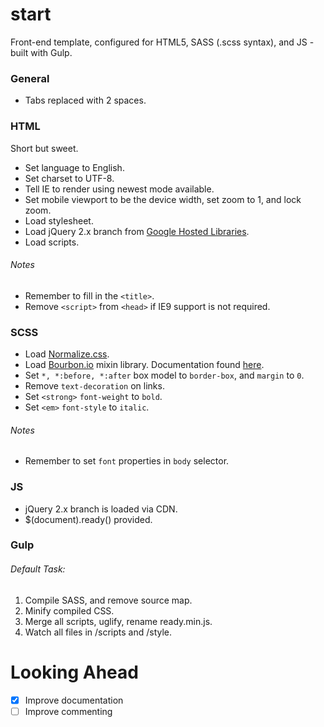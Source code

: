 # start

Front-end template, configured for HTML5, SASS (.scss syntax), and JS - built with Gulp.

### General

* Tabs replaced with 2 spaces.

### HTML

Short but sweet.

* Set language to English.
* Set charset to UTF-8.
* Tell IE to render using newest mode available.
* Set mobile viewport to be the device width, set zoom to 1, and lock zoom.
* Load stylesheet.
* Load jQuery 2.x branch from [Google Hosted Libraries](https://developers.google.com/speed/libraries/devguide#jquery).
* Load scripts.

###### Notes

* Remember to fill in the `<title>`.
* Remove `<script>` from `<head>` if IE9 support is not required.

### SCSS

* Load [Normalize.css](https://github.com/necolas/normalize.css/).
* Load [Bourbon.io](http://bourbon.io/) mixin library.  Documentation found [here](http://bourbon.io/docs/).
* Set `*, *:before, *:after` box model to `border-box`, and `margin` to `0`.
* Remove `text-decoration` on links.
* Set `<strong>` `font-weight` to `bold`.
* Set `<em>` `font-style` to `italic`.

###### Notes

* Remember to set `font` properties in `body` selector.

### JS

* jQuery 2.x branch is loaded via CDN.
* $(document).ready() provided.

### Gulp

###### Default Task:

1. Compile SASS, and remove source map.
2. Minify compiled CSS.
3. Merge all scripts, uglify, rename ready.min.js.
4. Watch all files in /scripts and /style.

# Looking Ahead

- [x] Improve documentation
- [ ] Improve commenting